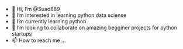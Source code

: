 - 👋 Hi, I’m @Suad889
- 👀 I’m interested in learning python data sciense 
- 🌱 I’m currently learning python
- 💞️ I’m looking to collaborate on amazing begginer projects for python startups
- 📫 How to reach me ...

<!---
Suad889/Suad889 is a ✨ special ✨ repository because its `README.md` (this file) appears on your GitHub profile.
You can click the Preview link to take a look at your changes.
--->
